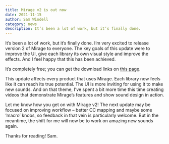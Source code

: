 ```yaml
---
title: Mirage v2 is out now
date: 2021-11-15
author: Sam Windell
category: news
description: It’s been a lot of work, but it’s finally done.
---
```

It’s been a lot of work, but it’s finally done. I’m very excited to release version 2 of Mirage to everyone. The key goals of this update were to improve the UI, give each library its own visual style and improve the effects. And I feel happy that this has been achieved.

It’s completely free; you can get the download links on [this page](https://frozenplain.com/mirage-update/).

This update affects every product that uses Mirage. Each library now feels like it can reach its true potential. The UI is more inviting for using it to make new sounds. And on that theme, I’ve spent a bit more time this time creating videos that demonstrate Mirage’s features and show sound design in action.

Let me know how you get on with Mirage v2! The next update may be focused on improving workflow – better CC mapping and maybe some ‘macro’ knobs, so feedback in that vein is particularly welcome. But in the meantime, the shift for me will now be to work on amazing new sounds again.

Thanks for reading! Sam.
